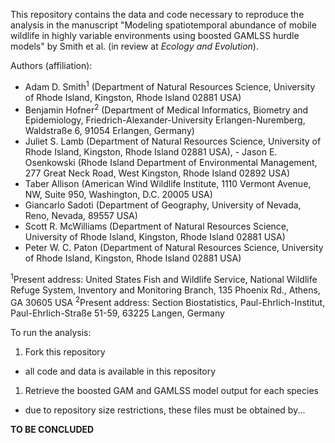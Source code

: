 This repository contains the data and code necessary to reproduce the
analysis in the manuscript "Modeling spatiotemporal abundance of mobile
wildlife in highly variable environments using boosted GAMLSS hurdle
models" by Smith et al. (in review at *Ecology and Evolution*).

Authors (affiliation):  
- Adam D. Smith<sup>1</sup> (Department of Natural Resources Science,
University of Rhode Island, Kingston, Rhode Island 02881 USA)  
- Benjamin Hofner<sup>2</sup> (Department of Medical Informatics,
Biometry and Epidemiology, Friedrich-Alexander-University
Erlangen-Nuremberg, Waldstraße 6, 91054 Erlangen, Germany)  
- Juliet S. Lamb (Department of Natural Resources Science, University of
Rhode Island, Kingston, Rhode Island 02881 USA), - Jason E. Osenkowski
(Rhode Island Department of Environmental Management, 277 Great Neck
Road, West Kingston, Rhode Island 02892 USA)  
- Taber Allison (American Wind Wildlife Institute, 1110 Vermont Avenue,
NW, Suite 950, Washington, D.C. 20005 USA)  
- Giancarlo Sadoti (Department of Geography, University of Nevada, Reno,
Nevada, 89557 USA)  
- Scott R. McWilliams (Department of Natural Resources Science,
University of Rhode Island, Kingston, Rhode Island 02881 USA)  
- Peter W. C. Paton (Department of Natural Resources Science, University
of Rhode Island, Kingston, Rhode Island 02881 USA)

<sup>1</sup>Present address: United States Fish and Wildlife Service,
National Wildlife Refuge System, Inventory and Monitoring Branch, 135
Phoenix Rd., Athens, GA 30605 USA <sup>2</sup>Present address: Section
Biostatistics, Paul-Ehrlich-Institut, Paul-Ehrlich-Straße 51-59, 63225
Langen, Germany

To run the analysis:

1.  Fork this repository

-   all code and data is available in this repository

1.  Retrieve the boosted GAM and GAMLSS model output for each species

-   due to repository size restrictions, these files must be obtained
    by...

**TO BE CONCLUDED**
